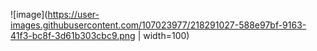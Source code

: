 
![image](https://user-images.githubusercontent.com/107023977/218291027-588e97bf-9163-41f3-bc8f-3d61b303cbc9.png | width=100)
